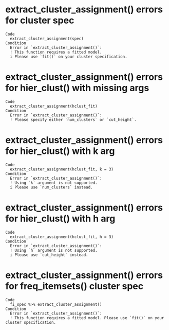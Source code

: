 # extract_cluster_assignment() errors for cluster spec

    Code
      extract_cluster_assignment(spec)
    Condition
      Error in `extract_cluster_assignment()`:
      ! This function requires a fitted model.
      i Please use `fit()` on your cluster specification.

# extract_cluster_assignment() errors for hier_clust() with missing args

    Code
      extract_cluster_assignment(hclust_fit)
    Condition
      Error in `extract_cluster_assignment()`:
      ! Please specify either `num_clusters` or `cut_height`.

# extract_cluster_assignment() errors for hier_clust() with k arg

    Code
      extract_cluster_assignment(hclust_fit, k = 3)
    Condition
      Error in `extract_cluster_assignment()`:
      ! Using `k` argument is not supported.
      i Please use `num_clusters` instead.

# extract_cluster_assignment() errors for hier_clust() with h arg

    Code
      extract_cluster_assignment(hclust_fit, h = 3)
    Condition
      Error in `extract_cluster_assignment()`:
      ! Using `h` argument is not supported.
      i Please use `cut_height` instead.

# extract_cluster_assignment() errors for freq_itemsets() cluster spec

    Code
      fi_spec %>% extract_cluster_assignment()
    Condition
      Error in `extract_cluster_assignment()`:
      ! This function requires a fitted model. Please use `fit()` on your cluster specification.

